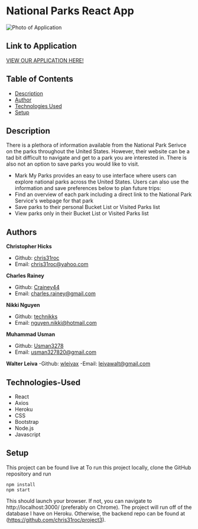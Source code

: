 # National Parks React App
![Photo of Application](Asset/park-app-photo.png)


## Link to Application
[VIEW OUR APPLICATION HERE!](https://fun-park-project3.herokuapp.com/)


## Table of Contents
* [Description](#Description)
* [Author](#Author)
* [Technologies Used](#Technologies-Used)
* [Setup](#Setup)


## Description
There is a plethora of information available from the National Park Serivce on the parks throughout the United States. However, their website can be a tad bit difficult to navigate and get to a park you are interested in. There is also not an option to save parks you would like to visit.
* Mark My Parks provides an easy to use interface where users can explore national parks across the United States. Users can also use the information and save preferences below to plan future trips:
* Find an overview of each park including a direct link to the National Park Service's webpage for that park
* Save parks to their personal Bucket List or Visited Parks list
* View parks only in their Bucket List or Visited Parks list


## Authors
**Christopher Hicks**
- Github: [chris31roc](https://github.com/chris31roc)
- Email: chris31roc@yahoo.com

**Charles Rainey**
- Github: [Crainey44](https://github.com/Crainey44)
- Email: charles.rainey@gmail.com

**Nikki Nguyen**
- Github: [technikks](https://github.com/technikks)
- Email: nguyen.nikki@hotmail.com

**Muhammad Usman**
- Github: [Usman3278](https://github.com/Usman3278)
- Email: usman327820@gmail.com

**Walter Leiva**
-Github: [wleivax](https://github.com/wleivax)
-Email: leivawalt@gmail.com


## Technologies-Used
- React
- Axios
- Heroku
- CSS
- Bootstrap
- Node.js
- Javascript


## Setup
This project can be found live at
To run this project locally, clone the GitHub repository and run
```
npm install
npm start
```
This should launch your browser. If not, you can navigate to http://localhost:3000/ (preferably on Chrome).
The project will run off of the database I have on Heroku. Otherwise, the backend repo can be found at (https://github.com/chris31roc/project3).

